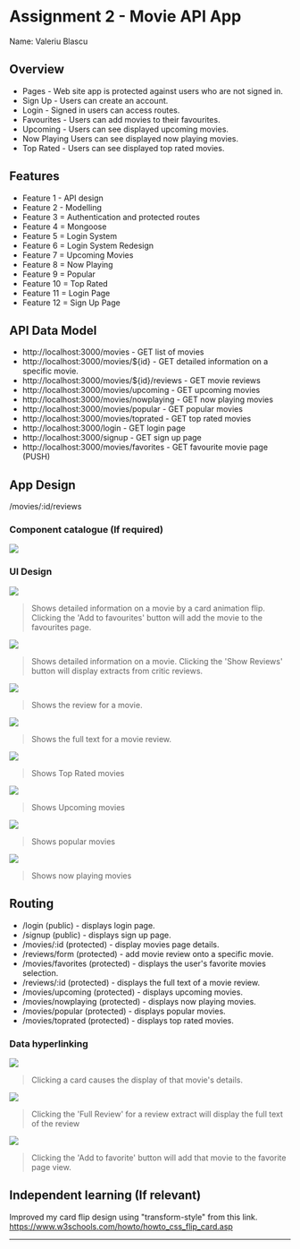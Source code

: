 ﻿# Assignment 2 - Movie API App

Name: Valeriu Blascu

## Overview
 + Pages - Web site app is protected against users who are not signed in.
 + Sign Up - Users can create an account.
 + Login - Signed in users can access routes.
 + Favourites - Users can add movies to their favourites.
 + Upcoming -  Users can see displayed upcoming movies.
 + Now Playing Users can see displayed now playing movies.
 + Top Rated - Users can see displayed top rated movies.

## Features
 
 + Feature 1 - API design
 + Feature 2 - Modelling
 + Feature 3 = Authentication and protected routes
 + Feature 4 = Mongoose
 + Feature 5 = Login System
 + Feature 6 = Login System Redesign
 + Feature 7 = Upcoming Movies
 + Feature 8 = Now Playing
 + Feature 9 = Popular
 + Feature 10 = Top Rated
 + Feature 11 = Login Page
 + Feature 12 = Sign Up Page




## API Data Model

+ http://localhost:3000/movies - GET list of movies
+ http://localhost:3000/movies/${id} - GET detailed information on a specific movie. 
+ http://localhost:3000/movies/${id}/reviews - GET movie reviews
+ http://localhost:3000/movies/upcoming - GET upcoming movies
+ http://localhost:3000/movies/nowplaying - GET now playing movies
+ http://localhost:3000/movies/popular - GET popular movies
+ http://localhost:3000/movies/toprated - GET top rated movies
+ http://localhost:3000/login - GET login page
+ http://localhost:3000/signup - GET sign up page
+ http://localhost:3000/movies/favorites - GET favourite movie page (PUSH)

## App Design
/movies/:id/reviews

### Component catalogue (If required)

![][stories]

### UI Design

![][cardlink]
>Shows detailed information on a movie by a card animation flip. Clicking the 'Add to favourites' button will add the movie to the favourites page.

![][movieDetail]
>Shows detailed information on a movie. Clicking the 'Show Reviews' button will display extracts from critic reviews.

![][reviewlink]
>Shows the review for a movie. 

![][review]
>Shows the full text for a movie review. 

![][toprated]
>Shows Top Rated movies

![][upcoming]
>Shows Upcoming movies

![][popular]
>Shows popular movies

![][nowplaying]
>Shows now playing movies

## Routing

+ /login (public) - displays login page.
+ /signup (public) - displays sign up page.
+ /movies/:id (protected) - display movies page details.
+ /reviews/form (protected) - add movie review onto a specific movie.
+ /movies/favorites (protected) - displays the user's favorite movies selection.
+ /reviews/:id (protected) - displays the full text of a movie review.
+ /movies/upcoming (protected) - displays upcoming movies.
+ /movies/nowplaying (protected) - displays now playing movies.
+ /movies/popular (protected) - displays popular movies.
+ /movies/toprated (protected) - displays top rated movies.


### Data hyperlinking

![][cardLink]
> Clicking a card causes the display of that movie's details.

![][reviewLink]
>Clicking the 'Full Review' for a review extract will display the full text of the review

![][addfavorite]
>Clicking the 'Add to favorite' button will add that movie to the favorite page view.

## Independent learning (If relevant)

Improved my card flip design using "transform-style" from this link.
https://www.w3schools.com/howto/howto_css_flip_card.asp

---------------------------------

[model]: ./data.jpg
[movieDetail]: ./public/movieDetail.png
[review]: ./public/review.png
[reviewlink]: ./public/reviewlink.png
[cardlink]: ./public/cardlink.png
[stories]: ./public/storybook.png
[toprated]: ./public/toprated.png
[upcoming]: ./public/upcoming.png
[popular]: ./public/popular.png
[nowplaying]: ./public/nowplaying.png
[addfavorite]: ./public/addfavorite.png
